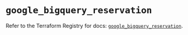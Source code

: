 # `google_bigquery_reservation`

Refer to the Terraform Registry for docs: [`google_bigquery_reservation`](https://registry.terraform.io/providers/hashicorp/google-beta/6.7.0/docs/resources/google_bigquery_reservation).
